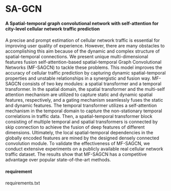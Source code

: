 # SA-GCN

#### A Spatial-temporal graph convolutional network with self-attention for city-level cellular network traffic prediction

#### 

A precise and prompt estimation of cellular network traffic is essential for improving user quality of experience.
However, there are many obstacles to accomplishing this aim because of the dynamic and complex structure of
spatial-temporal connections. We present unique multi-dimensional features fusion self-attention-based spatial-temporal
Graph Convolutional Networks (MF-SAGCN) to tackle these problems. This model improves the accuracy of cellular traffic
prediction by capturing dynamic spatial-temporal properties and unstable relationships in a synergistic and fusion way.
MF-SAGCN consists of two key modules: a spatial transformer and a temporal transformer. In the spatial domain, the
spatial transformer and the multi-self attention mechanism are utilized to capture static and dynamic spatial features,
respectively, and a gating mechanism seamlessly fuses the static and dynamic features. The temporal transformer utilizes
a self-attention mechanism in the temporal domain to capture the non-stationary temporal correlations in traffic data.
Then, a spatial-temporal transformer block consisting of multiple temporal and spatial transformers is connected by skip
connection to achieve the fusion of deep features of different dimensions. Ultimately, the local spatial-temporal
dependencies in the globally encoded features are mined by the designed densely connected convolution module. To
validate the effectiveness of MF-SAGCN, we conduct extensive experiments on a publicly available real cellular network
traffic dataset. The results show that MF-SAGCN has a competitive advantage over popular state-of-the-art methods.


#### requirement
requirements.txt



